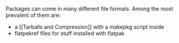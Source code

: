 Packages can come in many different file formats. Among the most prevalent of them are:
- a [[Tarballs and Compression]] with a makepkg script inside
- flatpekref files for stuff installed with flatpak
